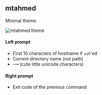 ## mtahmed

Minimal theme.

![mtahmed theme](http://i.imgur.com/oq5P4CT.png)

#### Left prompt

- First 10 characters of hostname if `ssh`'ed
- Current directory name (not path)
- ─╼ (cute little unicode characters)

#### Right prompt

- Exit code of the previous command
